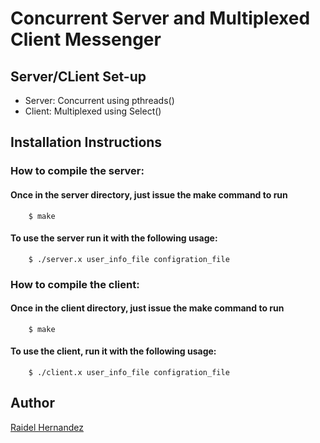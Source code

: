 # Concurrent Server and Multiplexed Client Messenger

## Server/CLient Set-up

* Server: Concurrent using pthreads()
* Client: Multiplexed using Select()

## Installation Instructions

### How to compile the server:

#### Once in the server directory, just issue the make command to run
```
	$ make
```
#### To use the server run it with the following usage:
```
	$ ./server.x user_info_file configration_file
```
### How to compile the client:

#### Once in the client directory, just issue the make command to run
```
	$ make
```
#### To use the client, run it with the following usage:
```
	$ ./client.x user_info_file configration_file
```

## Author
[Raidel Hernandez](https://github.com/raidel123)
